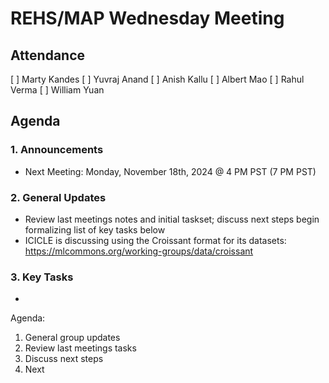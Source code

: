 # REHS/MAP Wednesday Meeting

## Attendance
[ ] Marty Kandes
[ ] Yuvraj Anand
[ ] Anish Kallu
[ ] Albert Mao
[ ] Rahul Verma
[ ] William Yuan

## Agenda

### 1. Announcements
- Next Meeting: Monday, November 18th, 2024 @ 4 PM PST (7 PM PST)

### 2. General Updates
- Review last meetings notes and initial taskset; discuss next steps begin formalizing list of key tasks below
- ICICLE is discussing using the Croissant format for its datasets: https://mlcommons.org/working-groups/data/croissant

### 3. Key Tasks
- 


Agenda:
1. General group updates
2. Review last meetings tasks
3. Discuss next steps
4. Next 
